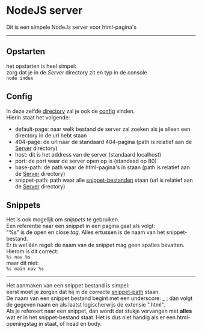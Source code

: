 # NodeJS server
Dit is een simpele NodeJs server voor html-pagina's
***

## Opstarten
het opstarten is heel simpel:  
zorg dat je in de *Server* directory zit en typ in de console  
`node index`

## Config
In deze zelfde [directory](./Server/) zal je ook de [config](./Server/config.json) vinden.  
Hierin staat het volgende:
- default-page: naar welk bestand de server zal zoeken als je alleen een directory in de url hebt staan
- 404-page: de url naar de standaard 404-pagina (path is relatief aan de [Server](./Server/) directory)
- host: dit is het address van de server (standaard localhost)
- port: de port waar de server open op is (standaad op 80)
- base-path: de path waar de html-pagina's in staan (path is relatief aan de [Server](./Server/) directory)
- snippet-path: path waar alle [snippet-bestanden](##Snippets) staan (url is relatief aan de [Server](./Server/) directory)


## Snippets
Het is ook mogelijk om *snippets* te gebruiken.  
Een referentie naar een snippet in een pagina gaat als volgt:  
"%s" is de open en close *tag*. Alles ertussen is de naam van het snippet-bestand.  
Er is wel één regel: de naam van de snippet mag geen spaties bevatten.  
Hierom is dit correct:  
`%s nav %s`  
maar dit niet:  
`%s main nav %s`

***

Het aanmaken van een snippet bestand is simpel:  
eerst moet je zorgen dat hij in de correcte [snippet-path](##Config) staan.  
De naam van een snippet bestand begint met een underscore: \_ ; dan volgt de gegeven naam en als laatst logischerwijs de extensie ".html".  
Als je refereert naar een snippet, dan wordt dat stukje vervangen met **alles** wat er in het snippet-bestand staat. Het is dus niet handig als er een html-openingstag in staat, of head en body.